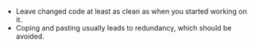  - Leave changed code at least as clean as when you started working on it.
 - Coping and pasting usually leads to redundancy, which should be avoided.
